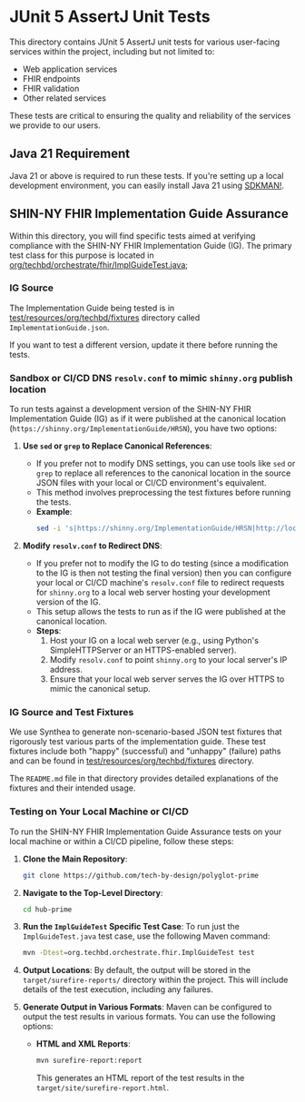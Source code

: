 # JUnit 5 AssertJ Unit Tests

This directory contains JUnit 5 AssertJ unit tests for various user-facing
services within the project, including but not limited to:

- Web application services
- FHIR endpoints
- FHIR validation
- Other related services

These tests are critical to ensuring the quality and reliability of the services
we provide to our users.

## Java 21 Requirement

Java 21 or above is required to run these tests. If you're setting up a local
development environment, you can easily install Java 21 using
[SDKMAN!](https://sdkman.io/).

## SHIN-NY FHIR Implementation Guide Assurance

Within this directory, you will find specific tests aimed at verifying
compliance with the SHIN-NY FHIR Implementation Guide (IG). The primary test
class for this purpose is located in
[org/techbd/orchestrate/fhir/ImplGuideTest.java](org/techbd/orchestrate/fhir/ImplGuideTest.java);

### IG Source

The Implementation Guide being tested is in
[test/resources/org/techbd/fixtures](test/resources/org/techbd/fixtures)
directory called `ImplementationGuide.json`.

If you want to test a different version, update it there before running the
tests.

### Sandbox or CI/CD DNS `resolv.conf` to mimic `shinny.org` publish location

To run tests against a development version of the SHIN-NY FHIR Implementation
Guide (IG) as if it were published at the canonical location
(`https://shinny.org/ImplementationGuide/HRSN`), you have two options:

1. **Use `sed` or `grep` to Replace Canonical References**:
   - If you prefer not to modify DNS settings, you can use tools like `sed` or
     `grep` to replace all references to the canonical location in the source
     JSON files with your local or CI/CD environment's equivalent.
   - This method involves preprocessing the test fixtures before running the
     tests.
   - **Example**:
     ```bash
     sed -i 's|https://shinny.org/ImplementationGuide/HRSN|http://localhost:8000/ImplementationGuide/HRSN|g' path/to/your/source.json
     ```

2. **Modify `resolv.conf` to Redirect DNS**:
   - If you prefer not to modify the IG to do testing (since a modification to
     the IG is then not testing the final version) then you can configure your
     local or CI/CD machine's `resolv.conf` file to redirect requests for
     `shinny.org` to a local web server hosting your development version of the
     IG.
   - This setup allows the tests to run as if the IG were published at the
     canonical location.
   - **Steps**:
     1. Host your IG on a local web server (e.g., using Python's
        SimpleHTTPServer or an HTTPS-enabled server).
     2. Modify `resolv.conf` to point `shinny.org` to your local server's IP
        address.
     3. Ensure that your local web server serves the IG over HTTPS to mimic the
        canonical setup.

### IG Source and Test Fixtures

We use Synthea to generate non-scenario-based JSON test fixtures that rigorously
test various parts of the implementation guide. These test fixtures include both
"happy" (successful) and "unhappy" (failure) paths and can be found in
[test/resources/org/techbd/fixtures](test/resources/org/techbd/fixtures)
directory.

The `README.md` file in that directory provides detailed explanations of the
fixtures and their intended usage.

### Testing on Your Local Machine or CI/CD

To run the SHIN-NY FHIR Implementation Guide Assurance tests on your local
machine or within a CI/CD pipeline, follow these steps:

1. **Clone the Main Repository**:
   ```bash
   git clone https://github.com/tech-by-design/polyglot-prime
   ```

2. **Navigate to the Top-Level Directory**:
   ```bash
   cd hub-prime
   ```

3. **Run the `ImplGuideTest` Specific Test Case**: To run just the
   `ImplGuideTest.java` test case, use the following Maven command:
   ```bash
   mvn -Dtest=org.techbd.orchestrate.fhir.ImplGuideTest test
   ```

4. **Output Locations**: By default, the output will be stored in the
   `target/surefire-reports/` directory within the project. This will include
   details of the test execution, including any failures.

5. **Generate Output in Various Formats**: Maven can be configured to output the
   test results in various formats. You can use the following options:

   - **HTML and XML Reports**:
     ```bash
     mvn surefire-report:report
     ```
     This generates an HTML report of the test results in the
     `target/site/surefire-report.html`.
